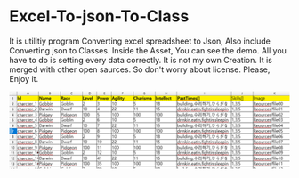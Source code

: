 # Excel-To-json-To-Class
It is utilitiy program Converting excel spreadsheet to Json, Also include Converting json to Classes.
Inside the Asset, You can see the demo. All you have to do is setting every data correctly.
It is not my own Creation. It is merged with other open saurces. So don't worry about license.
Please, Enjoy it.

![Sample](Sample.png)
